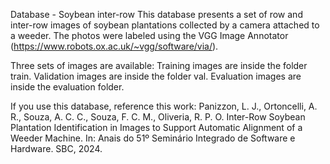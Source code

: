 Database - Soybean inter-row 
This database presents a set of row and inter-row images of soybean plantations collected by a camera attached to a weeder. The photos were labeled using the VGG Image Annotator (https://www.robots.ox.ac.uk/~vgg/software/via/).

Three sets of images are available:
Training images are inside the folder train.
Validation images are inside the folder val.
Evaluation images are inside the evaluation folder.

If you use this database, reference this work:  Panizzon, L. J., Ortoncelli, A. R., Souza, A. C. C., Souza, F. C. M., Oliveria, R. P. O. Inter-Row Soybean Plantation Identification in Images to Support Automatic Alignment of a Weeder Machine. In: Anais do 51º Seminário Integrado de Software e Hardware. SBC, 2024.
